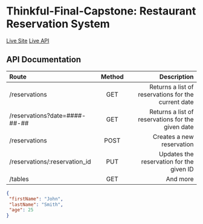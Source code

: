 # Thinkful-Final-Capstone: Restaurant Reservation System

[Live Site](https://front-end-tcouncil.vercel.app/dashboard "Restaurant Reservation System")
[Live API](https://back-end-tcouncil.vercel.app "Restaurant Reservation System API")

## API Documentation

| Route       | Method      | Description   |
| :---        |    :----:   |          ---: |
| /reservations      | GET       | Returns a list of reservations for the current date |
| /reservations?date=####-##-##      | GET       | Returns a list of reservations for the given date |
| /reservations      | POST       | Creates a new reservation |
| /reservations/:reservation_id      | PUT       | Updates the reservation for the given ID |
| /tables   | GET        | And more      |


 ```json
{
  "firstName": "John",
  "lastName": "Smith",
  "age": 25
}
```
